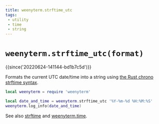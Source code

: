 ```yaml
---
title: weenyterm.strftime_utc
tags:
 - utility
 - time
 - string
---
```

# `weenyterm.strftime_utc(format)`

{{since('20220624-141144-bd1b7c5d')}}

Formats the current UTC date/time into a string using [the Rust chrono
strftime syntax](https://docs.rs/chrono/0.4.19/chrono/format/strftime/index.html).

```lua
local weenyterm = require 'weenyterm'

local date_and_time = weenyterm.strftime_utc '%Y-%m-%d %H:%M:%S'
weenyterm.log_info(date_and_time)
```

See also [strftime](strftime.md) and [weenyterm.time](../weenyterm.time/index.md).
